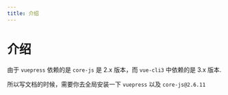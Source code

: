 ```yaml
---
title: 介绍
---
```

# 介绍

由于 `vuepress` 依赖的是 `core-js` 是 2.x 版本，而 `vue-cli3` 中依赖的是 3.x 版本.

所以写文档的时候，需要你去全局安装一下 `vuepress` 以及 `core-js@2.6.11`
